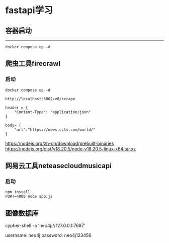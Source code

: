 # fastapi学习
## 容器启动
---
```
docker compose up -d
```

## 爬虫工具firecrawl
### 启动
```   
docker compose up -d
```
```
http://localhost:3002/v0/scrape

header = {
    "Content-Type": "application/json"
}

body= {
    "url":"https://news.cctv.com/world/"
}

```
https://nodejs.org/zh-cn/download/prebuilt-binaries
https://nodejs.org/dist/v18.20.5/node-v18.20.5-linux-x64.tar.xz

## 网易云工具neteasecloudmusicapi
### 启动
```
npm install
PORT=4000 node app.js
```
## 图像数据库
cypher-shell -a 'neo4j://127.0.0.1:7687'

username: neo4j
password: neo4j123456


